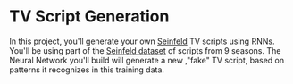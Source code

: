 # TV Script Generation
In this project, you'll generate your own [Seinfeld](https://en.wikipedia.org/wiki/Seinfeld) TV scripts using RNNs. You'll be using part of the [Seinfeld dataset](https://www.kaggle.com/thec03u5/seinfeld-chronicles#scripts.csv) of scripts from 9 seasons. The Neural Network you'll build will generate a new ,"fake" TV script, based on patterns it recognizes in this training data.
